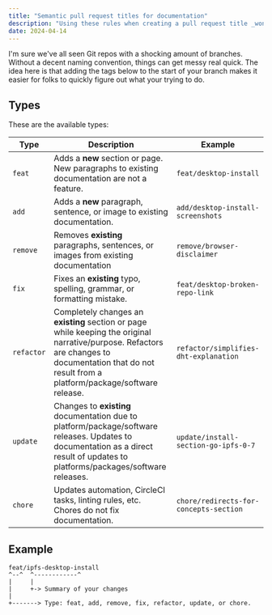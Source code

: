 ```yaml
---
title: "Semantic pull request titles for documentation"
description: "Using these rules when creating a pull request title _won't_ make you a better person, but it might improve your Git repository. I based this post on a GitHub gist from [joshbuchea's](https://gist.github.com/joshbuchea) called [Semantic Commit Messages](https://gist.github.com/joshbuchea/6f47e86d2510bce28f8e7f42ae84c716)."
date: 2024-04-14
---
```


I'm sure we've all seen Git repos with a shocking amount of branches. Without a decent naming convention, things can get messy real quick. The idea here is that adding the tags below to the start of your branch makes it easier for folks to quickly figure out what your trying to do.

## Types

These are the available types:

| Type | Description | Example |
| ---- | ----------- | ------- |
| `feat` | Adds a **new** section or page. New paragraphs to existing documentation are not a feature. | `feat/desktop-install` |
| `add` | Adds a **new** paragraph, sentence, or image to existing documentation. | `add/desktop-install-screenshots` |
| `remove` | Removes **existing** paragraphs, sentences, or images from existing documentation | `remove/browser-disclaimer` |
| `fix` | Fixes an **existing** typo, spelling, grammar, or formatting mistake. | `feat/desktop-broken-repo-link` |
| `refactor` | Completely changes an **existing** section or page while keeping the original narrative/purpose. Refactors are changes to documentation that do not result from a platform/package/software release. | `refactor/simplifies-dht-explanation` |
| `update` | Changes to **existing** documentation due to platform/package/software releases. Updates to documentation as a direct result of updates to platforms/packages/software releases. | `update/install-section-go-ipfs-0-7` |
| `chore` | Updates automation, CircleCI tasks, linting rules, etc. Chores do not fix documentation. | `chore/redirects-for-concepts-section` |

## Example

```plaintext
feat/ipfs-desktop-install
^--^  ^------------^
|     |
|     +-> Summary of your changes
|
+-------> Type: feat, add, remove, fix, refactor, update, or chore.
```
